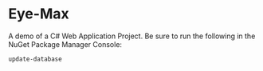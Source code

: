 # Eye-Max

A demo of a C# Web Application Project. Be sure to run the following in the NuGet Package Manager Console:

```bash
update-database
```
